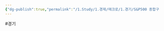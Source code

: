 ```yaml
---
{"dg-publish":true,"permalink":"/1.Study/1.경제/매크로/1.경기/S&P500 종합구매관리자 지수/S&P500 종합 구매 관리자 지수/","created":"2024-11-20T21:02:26.962+09:00","updated":"2025-06-03T20:07:19.601+09:00"}
---
```


#경기 